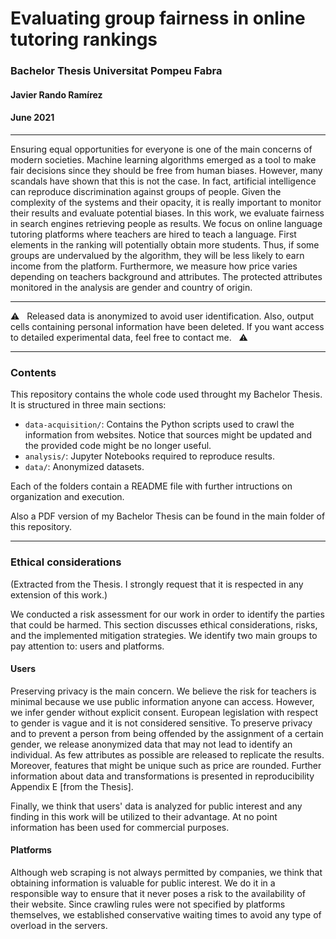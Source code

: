 # Evaluating group fairness in online tutoring rankings

### Bachelor Thesis Universitat Pompeu Fabra
#### Javier Rando Ramírez
#### June 2021

---

Ensuring equal opportunities for everyone is one of the main concerns of modern societies. Machine learning algorithms emerged as a tool to make fair decisions since they should be free from human biases. However, many scandals have shown that this is not the case. In fact, artificial intelligence can reproduce discrimination against groups of people. Given the complexity of the systems and their opacity, it is really important to monitor their results and evaluate potential biases. In this work, we evaluate fairness in search engines retrieving people as results. We focus on online language tutoring platforms where teachers are hired to teach a language. First elements in the ranking will potentially obtain more students. Thus, if some groups are undervalued by the algorithm, they will be less likely to earn income from the platform. Furthermore, we measure how price varies depending on teachers background and attributes. The protected attributes monitored in the analysis are gender and country of origin.

---

⚠️ &nbsp; Released data is anonymized to avoid user identification. Also, output cells containing personal information have been deleted. If you want access to detailed experimental data, feel free to contact me. &nbsp; ⚠️

---

### Contents
This repository contains the whole code used throught my Bachelor Thesis. It is structured in three main sections:
* `data-acquisition/`: Contains the Python scripts used to crawl the information from websites. Notice that sources might be updated and the provided code might be no longer useful.
* `analysis/`: Jupyter Notebooks required to reproduce results.
* `data/`: Anonymized datasets.

Each of the folders contain a README file with further intructions on organization and execution.

Also a PDF version of my Bachelor Thesis can be found in the main folder of this repository.

---

### Ethical considerations
(Extracted from the Thesis. I strongly request that it is respected in any extension of this work.)

We conducted a risk assessment for our work in order to identify the parties that could be harmed. This section discusses ethical considerations, risks, and the implemented mitigation strategies. We identify two main groups to pay attention to: users and platforms.

#### Users

Preserving privacy is the main concern. We believe the risk for teachers is minimal because we use public information anyone can access. However, we infer gender without explicit consent. European legislation with respect to gender is vague and it is not considered sensitive. To preserve privacy and to prevent a person from being offended by the assignment of a certain gender, we release anonymized data that may not lead to identify an individual. As few attributes as possible are released to replicate the results. Moreover, features that might be unique such as price are rounded. Further information about data and transformations is presented in reproducibility Appendix E \[from the Thesis\].

Finally, we think that users' data is analyzed for public interest and any finding in this work will be utilized to their advantage. At no point information has been used for commercial purposes.


#### Platforms

Although web scraping is not always permitted by companies, we think that obtaining information is valuable for public interest. We do it in a responsible way to ensure that it never poses a risk to the availability of their website. Since crawling rules were not specified by platforms themselves, we established conservative waiting times to avoid any type of overload in the servers.
